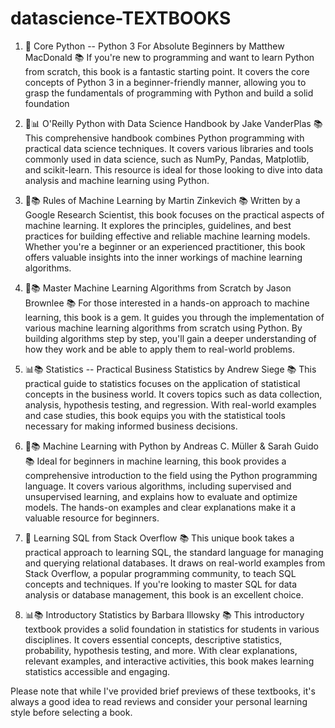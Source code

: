 # datascience-TEXTBOOKS


1. 🐍 Core Python -- Python 3 For Absolute Beginners by Matthew MacDonald 📚
If you're new to programming and want to learn Python from scratch, this book is a fantastic starting point. It covers the core concepts of Python 3 in a beginner-friendly manner, allowing you to grasp the fundamentals of programming with Python and build a solid foundation

2. 🐍📊 O'Reilly Python with Data Science Handbook by Jake VanderPlas 📚
This comprehensive handbook combines Python programming with practical data science techniques. It covers various libraries and tools commonly used in data science, such as NumPy, Pandas, Matplotlib, and scikit-learn. This resource is ideal for those looking to dive into data analysis and machine learning using Python.

3. 🤖📚 Rules of Machine Learning by Martin Zinkevich 📚
Written by a Google Research Scientist, this book focuses on the practical aspects of machine learning. It explores the principles, guidelines, and best practices for building effective and reliable machine learning models. Whether you're a beginner or an experienced practitioner, this book offers valuable insights into the inner workings of machine learning algorithms.

4. 🤖📚 Master Machine Learning Algorithms from Scratch by Jason Brownlee 📚
For those interested in a hands-on approach to machine learning, this book is a gem. It guides you through the implementation of various machine learning algorithms from scratch using Python. By building algorithms step by step, you'll gain a deeper understanding of how they work and be able to apply them to real-world problems.

5. 📊📚 Statistics -- Practical Business Statistics by Andrew Siege 📚
This practical guide to statistics focuses on the application of statistical concepts in the business world. It covers topics such as data collection, analysis, hypothesis testing, and regression. With real-world examples and case studies, this book equips you with the statistical tools necessary for making informed business decisions.

6. 🤖📚 Machine Learning with Python by Andreas C. Müller & Sarah Guido 📚
Ideal for beginners in machine learning, this book provides a comprehensive introduction to the field using the Python programming language. It covers various algorithms, including supervised and unsupervised learning, and explains how to evaluate and optimize models. The hands-on examples and clear explanations make it a valuable resource for beginners.

7. 💾 Learning SQL from Stack Overflow 📚
This unique book takes a practical approach to learning SQL, the standard language for managing and querying relational databases. It draws on real-world examples from Stack Overflow, a popular programming community, to teach SQL concepts and techniques. If you're looking to master SQL for data analysis or database management, this book is an excellent choice.

8. 📊📚 Introductory Statistics by Barbara Illowsky 📚
This introductory textbook provides a solid foundation in statistics for students in various disciplines. It covers essential concepts, descriptive statistics, probability, hypothesis testing, and more. With clear explanations, relevant examples, and interactive activities, this book makes learning statistics accessible and engaging.

Please note that while I've provided brief previews of these textbooks, it's always a good idea to read reviews and consider your personal learning style before selecting a book.
